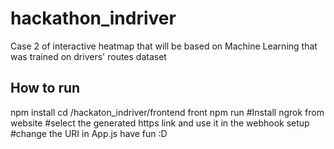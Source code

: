 # hackathon_indriver
Case 2 of interactive heatmap that will be based on Machine Learning that was trained on drivers' routes dataset

## How to run
npm install 
cd /hackaton_indriver/frontend front
npm run
#Install ngrok from website
#select the generated https link and use it in the webhook setup
#change the URI in App.js
have fun :D